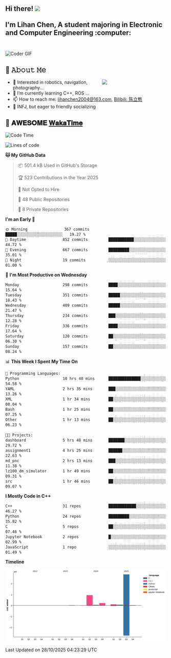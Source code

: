 <h2 align="left">
 <abc>
  <br>Hi there! <img src="https://user-images.githubusercontent.com/42378118/110234147-e3259600-7f4e-11eb-95be-0c4047144dea.gif" width="30"><br>
  <br> I'm Lihan Chen, A student majoring in Electronic and Computer Engineering :computer:<br>
  <br>
 </abc>
</h2>

<img align="center" src="https://media.giphy.com/media/SWoSkN6DxTszqIKEqv/giphy.gif" alt="Coder GIF" width="500">

## :book: 𝙰𝚋𝚘𝚞𝚝 𝙼𝚎

<img align="right" width="40%" src="https://github-readme-stats.vercel.app/api?username=LihanChen2004&show_icons=true&icon_color=CE1D2D&text_color=718096&bg_color=ffffff&hide_title=true" />

- 🌟 Interested in robotics, navigation, photography...
- 🌱 I’m currently learning C++, ROS ... 
- 📫 How to reach me: lihanchen2004@163.com, [Bilibili: 陈立憨](https://space.bilibili.com/170786212)
- 👯 INFJ, but eager to friendly socializing

## 📜 𝐀𝐖𝐄𝐒𝐎𝐌𝐄 [𝐖𝐚𝐤𝐚𝐓𝐢𝐦𝐞](https://github.com/anmol098/waka-readme-stats)

<!--START_SECTION:waka-->
![Code Time](http://img.shields.io/badge/Code%20Time-1%2C552%20hrs%2030%20mins-blue)

![Lines of code](https://img.shields.io/badge/From%20Hello%20World%20I%27ve%20Written-4.3%20million%20lines%20of%20code-blue)

**🐱 My GitHub Data** 

> 📦 501.4 kB Used in GitHub's Storage 
 > 
> 🏆 523 Contributions in the Year 2025
 > 
> 🚫 Not Opted to Hire
 > 
> 📜 48 Public Repositories 
 > 
> 🔑 8 Private Repositories 
 > 
**I'm an Early 🐤** 

```text
🌞 Morning                367 commits         █████░░░░░░░░░░░░░░░░░░░░   19.27 % 
🌆 Daytime                852 commits         ███████████░░░░░░░░░░░░░░   44.72 % 
🌃 Evening                667 commits         █████████░░░░░░░░░░░░░░░░   35.01 % 
🌙 Night                  19 commits          ░░░░░░░░░░░░░░░░░░░░░░░░░   01.00 % 
```
📅 **I'm Most Productive on Wednesday** 

```text
Monday                   298 commits         ████░░░░░░░░░░░░░░░░░░░░░   15.64 % 
Tuesday                  351 commits         █████░░░░░░░░░░░░░░░░░░░░   18.43 % 
Wednesday                409 commits         █████░░░░░░░░░░░░░░░░░░░░   21.47 % 
Thursday                 234 commits         ███░░░░░░░░░░░░░░░░░░░░░░   12.28 % 
Friday                   336 commits         ████░░░░░░░░░░░░░░░░░░░░░   17.64 % 
Saturday                 120 commits         ██░░░░░░░░░░░░░░░░░░░░░░░   06.30 % 
Sunday                   157 commits         ██░░░░░░░░░░░░░░░░░░░░░░░   08.24 % 
```


📊 **This Week I Spent My Time On** 

```text
💬 Programming Languages: 
Python                   10 hrs 40 mins      ██████████████░░░░░░░░░░░   54.58 % 
YAML                     2 hrs 35 mins       ███░░░░░░░░░░░░░░░░░░░░░░   13.26 % 
XML                      1 hr 34 mins        ██░░░░░░░░░░░░░░░░░░░░░░░   08.04 % 
Bash                     1 hr 25 mins        ██░░░░░░░░░░░░░░░░░░░░░░░   07.25 % 
Other                    1 hr 13 mins        ██░░░░░░░░░░░░░░░░░░░░░░░   06.23 % 

🐱‍💻 Projects: 
dashboard                5 hrs 48 mins       ███████░░░░░░░░░░░░░░░░░░   29.72 % 
assignment1              4 hrs 25 mins       ██████░░░░░░░░░░░░░░░░░░░   22.63 % 
md_pnc                   2 hrs 13 mins       ███░░░░░░░░░░░░░░░░░░░░░░   11.38 % 
lz100_dm_simulator       1 hr 49 mins        ██░░░░░░░░░░░░░░░░░░░░░░░   09.31 % 
src                      1 hr 46 mins        ██░░░░░░░░░░░░░░░░░░░░░░░   09.07 % 
```

**I Mostly Code in C++** 

```text
C++                      31 repos            ████████████░░░░░░░░░░░░░   46.27 % 
Python                   24 repos            █████████░░░░░░░░░░░░░░░░   35.82 % 
C                        5 repos             ██░░░░░░░░░░░░░░░░░░░░░░░   07.46 % 
Jupyter Notebook         2 repos             █░░░░░░░░░░░░░░░░░░░░░░░░   02.99 % 
JavaScript               1 repo              ░░░░░░░░░░░░░░░░░░░░░░░░░   01.49 % 
```



**Timeline**

![Lines of Code chart](https://raw.githubusercontent.com/LihanChen2004/LihanChen2004/main/assets/bar_graph.png)


 Last Updated on 28/10/2025 04:23:29 UTC
<!--END_SECTION:waka-->

<!--
**LihanChen2004/LihanChen2004** is a ✨ _special_ ✨ repository because its `README.md` (this file) appears on your GitHub profile.

Here are some ideas to get you started:

- 🔭 I’m currently working on ...
- 🌱 I’m currently learning ...
- 👯 I’m looking to collaborate on ...
- 🤔 I’m looking for help with ...
- 💬 Ask me about ...
- 📫 How to reach me: ...
- 😄 Pronouns: ...
- ⚡ Fun fact: ...
-->
